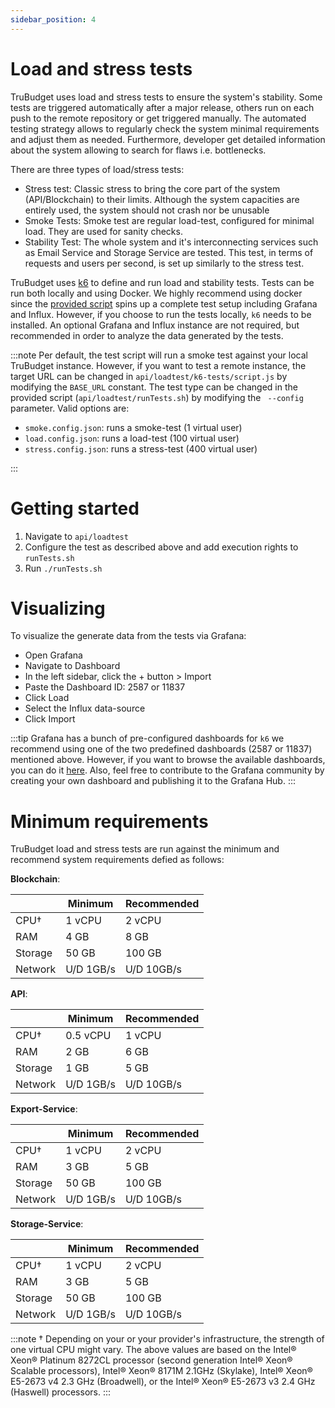```yaml
---
sidebar_position: 4
---
```


# Load and stress tests

TruBudget uses load and stress tests to ensure the system's stability. Some tests are triggered automatically after a major release, others run on each push to the remote repository or get triggered manually. The automated testing strategy allows to regularly check the system minimal requirements and adjust them as needed. Furthermore, developer get detailed information about the system allowing to search for flaws i.e. bottlenecks.

There are three types of load/stress tests:

- Stress test: Classic stress to bring the core part of the system (API/Blockchain) to their limits. Although the system capacities are entirely used, the system should not crash nor be unusable
- Smoke Tests: Smoke test are regular load-test, configured for minimal load. They are used for sanity checks.
- Stability Test: The whole system and it's interconnecting services such as Email Service and Storage Service are tested. This test, in terms of requests and users per second, is set up similarly to the stress test.

TruBudget uses [k6](https://k6.io) to define and run load and stability tests. Tests can be run both locally and using Docker. We highly recommend using docker since the [provided script](https://github.com/openkfw/TruBudget/tree/master/api/loadtest/runTests.sh) spins up a complete test setup including Grafana and Influx.
However, if you choose to run the tests locally, `k6` needs to be installed. An optional Grafana and Influx instance are not required, but recommended in order to analyze the data generated by the tests.

:::note
Per default, the test script will run a smoke test against your local TruBudget instance. However, if you want to test a remote instance, the target URL can be changed in `api/loadtest/k6-tests/script.js` by modifying the `BASE_URL` constant.
The test type can be changed in the provided script (`api/loadtest/runTests.sh`) by modifying the ` --config` parameter. Valid options are:

- `smoke.config.json`: runs a smoke-test (1 virtual user)
- `load.config.json`: runs a load-test (100 virtual user)
- `stress.config.json`: runs a stress-test (400 virtual user)

:::

# Getting started

1.  Navigate to `api/loadtest`
2.  Configure the test as described above and add execution rights to `runTests.sh`
3.  Run `./runTests.sh`

# Visualizing

To visualize the generate data from the tests via Grafana:

- Open Grafana
- Navigate to Dashboard
- In the left sidebar, click the + button > Import
- Paste the Dashboard ID: 2587 or 11837
- Click Load
- Select the Influx data-source
- Click Import

:::tip
Grafana has a bunch of pre-configured dashboards for `k6` we recommend using one of the two predefined dashboards (2587 or 11837) mentioned above. However, if you want to browse the available dashboards, you can do it [here](https://grafana.com/grafana/dashboards?search=k6). Also, feel free to contribute to the Grafana community by creating your own dashboard and publishing it to the Grafana Hub.
:::

# Minimum requirements

TruBudget load and stress tests are run against the minimum and recommend system requirements defied as follows:

**Blockchain**:

|         | Minimum   | Recommended |
| ------- | --------- | ----------- |
| CPU†    | 1 vCPU    | 2 vCPU      |
| RAM     | 4 GB      | 8 GB        |
| Storage | 50 GB     | 100 GB      |
| Network | U/D 1GB/s | U/D 10GB/s  |

**API**:

|         | Minimum   | Recommended |
| ------- | --------- | ----------- |
| CPU†    | 0.5 vCPU  | 1 vCPU      |
| RAM     | 2 GB      | 6 GB        |
| Storage | 1 GB      | 5 GB        |
| Network | U/D 1GB/s | U/D 10GB/s  |

**Export-Service**:

|         | Minimum   | Recommended |
| ------- | --------- | ----------- |
| CPU†    | 1 vCPU    | 2 vCPU      |
| RAM     | 3 GB      | 5 GB        |
| Storage | 50 GB     | 100 GB      |
| Network | U/D 1GB/s | U/D 10GB/s  |

**Storage-Service**:

|         | Minimum   | Recommended |
| ------- | --------- | ----------- |
| CPU†    | 1 vCPU    | 2 vCPU      |
| RAM     | 3 GB      | 5 GB        |
| Storage | 50 GB     | 100 GB      |
| Network | U/D 1GB/s | U/D 10GB/s  |

:::note
† Depending on your or your provider's infrastructure, the strength of one virtual CPU might vary. The above values are based on the Intel® Xeon® Platinum 8272CL processor (second generation Intel® Xeon® Scalable processors), Intel® Xeon® 8171M 2.1GHz (Skylake), Intel® Xeon® E5-2673 v4 2.3 GHz (Broadwell), or the Intel® Xeon® E5-2673 v3 2.4 GHz (Haswell) processors.
:::
